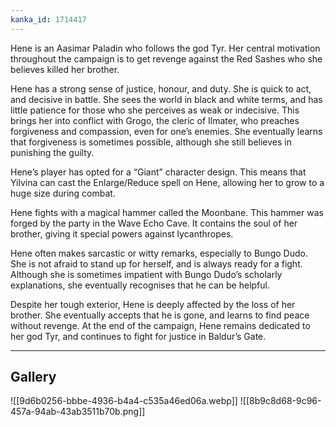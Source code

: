 ```yaml
---
kanka_id: 1714417
---
```


Hene is an Aasimar Paladin who follows the god Tyr. Her central motivation throughout the campaign is to get revenge against the Red Sashes who she believes killed her brother.

Hene has a strong sense of justice, honour, and duty. She is quick to act, and decisive in battle. She sees the world in black and white terms, and has little patience for those who she perceives as weak or indecisive. This brings her into conflict with Grogo, the cleric of Ilmater, who preaches forgiveness and compassion, even for one’s enemies. She eventually learns that forgiveness is sometimes possible, although she still believes in punishing the guilty.

Hene’s player has opted for a “Giant” character design. This means that Yilvina can cast the Enlarge/Reduce spell on Hene, allowing her to grow to a huge size during combat.

Hene fights with a magical hammer called the Moonbane. This hammer was forged by the party in the Wave Echo Cave. It contains the soul of her brother, giving it special powers against lycanthropes.

Hene often makes sarcastic or witty remarks, especially to Bungo Dudo. She is not afraid to stand up for herself, and is always ready for a fight. Although she is sometimes impatient with Bungo Dudo’s scholarly explanations, she eventually recognises that he can be helpful.

Despite her tough exterior, Hene is deeply affected by the loss of her brother. She eventually accepts that he is gone, and learns to find peace without revenge. At the end of the campaign, Hene remains dedicated to her god Tyr, and continues to fight for justice in Baldur’s Gate.

***
## Gallery
![[9d6b0256-bbbe-4936-b4a4-c535a46ed06a.webp]]
![[8b9c8d68-9c96-457a-94ab-43ab3511b70b.png]]